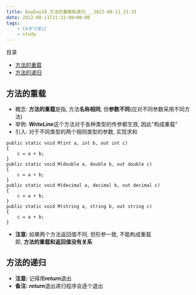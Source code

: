 ```yaml
---
title: DayDay18_方法的重载和递归___2022-08-11_21-31
date: 2022-08-11T21:31:08+08:00
tags:
    - C#学习笔记
    - study
---
```

目录
- [方法的重载](#方法的重载)
- [方法的递归](#方法的递归)

## 方法的重载
- 概念: **方法的重载**是指, 方法**名称相同**, 但**参数不同**(应对不同参数采用不同方法)
- 举例: ***WriteLine***这个方法对于各种类型的传参都生效, 因此"构成重载"
- 引入: 对于不同类型的两个相同类型的参数, 实现求和
```
public static void M(int a, int b, out int c)
{
    c = a + b;
}
public static void M(double a, double b, out double c)
{
    c = a + b;
}
public static void M(decimal a, decimal b, out decimal c)
{
    c = a + b;
}
public static void M(string a, string b, out string c)
{
    c = a + b;
}
```
- **注意:** 如果两个方法返回值不同, 但形参一致, 不能构成重载  
  即, **方法的重载和返回值没有关系**

## 方法的递归
- **注意:** 记得用***return***退出
- **备注:** ***return***退出递归程序会逐个退出
